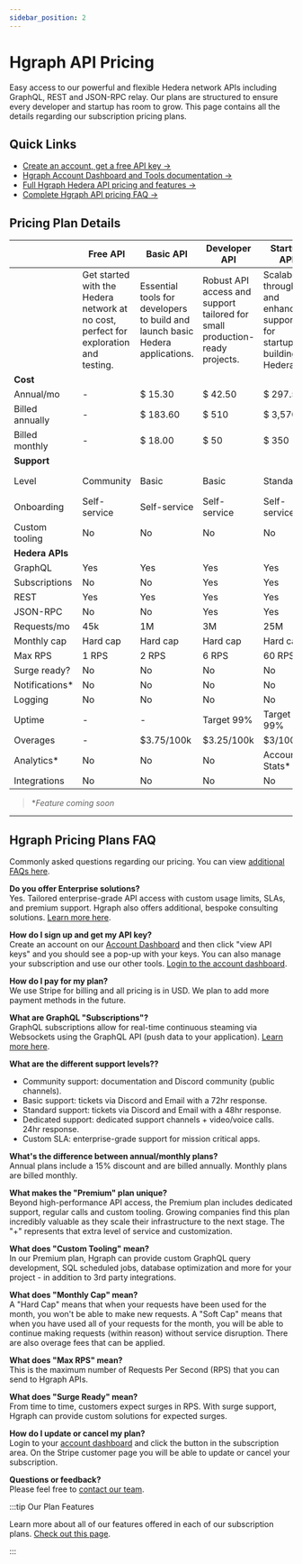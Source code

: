 ```yaml
---
sidebar_position: 2
---
```


# Hgraph API Pricing

Easy access to our powerful and flexible Hedera network APIs including GraphQL, REST and JSON-RPC relay. Our plans are structured to ensure every developer and startup has room to grow. This page contains all the details regarding our subscription pricing plans.

## Quick Links

- [Create an account, get a free API key →](https://dashboard.hgraph.com)
- [Hgraph Account Dashboard and Tools documentation →](/overview/dashboard)
- [Full Hgraph Hedera API pricing and features →](https://hgraph.com/hedera)
- [Complete Hgraph API pricing FAQ →](#pricing-faq)

## Pricing Plan Details


|                         | Free API                                                                             | Basic API                                                                     | Developer API                                                               | Startup API                                                                | Premium                                                                          |
|-------------------------|--------------------------------------------------------------------------------------|--------------------------------------------------------------------------------|-----------------------------------------------------------------------------|----------------------------------------------------------------------------|----------------------------------------------------------------------------------------|
|                         | Get started with the Hedera network at no cost, perfect for exploration and testing. | Essential tools for developers to build and launch basic Hedera applications. | Robust API access and support tailored for small production-ready projects. | Scalable throughput and enhanced support for startups building on Hedera. | Dedicated VIP support, custom tooling and high-performance access.                     |
| **Cost** |                                                                                      |                                                                                |                                                                             |                                                                            |                                                                                        |
| Annual/mo           | -                                                                                    | $ 15.30                                                                    | $ 42.50                                                                 | $ 297.50                                                              | $ 1,275                                                                         |
| Billed annually         | -                                                                                    | $ 183.60                                                                       | $ 510                                                                       | $ 3,570                                                                   | $ 15,300                                                                            |
| Billed monthly          | -                                                                                    | $ 18.00                                                                        | $ 50                                                                        | $ 350                                                                     | $ 1,500                                                                             |
| **Support**             |                                                                                      |                                                                                |                                                                             |                                                                            |                                                                                        |
| Level                   | Community                                                                            | Basic                                                                          | Basic                                                                       | Standard                                                                   | Dedicated VIP                                                                             |
| Onboarding              | Self-service                                                                         | Self-service                                                                   | Self-service                                                                | Self-service                                                               | Full-service                                                                             |
| Custom tooling          | No                                                                                   | No                                                                             | No                                                                          | No                                                                         | Yes                                                                                     |
| **Hedera APIs**         |                                                                                      |                                                                                |                                                                             |                                                                            |                                                                                        |
| GraphQL                 | Yes                                                                                  | Yes                                                                            | Yes                                                                         | Yes                                                                        | Yes                                                                                     |
| Subscriptions           | No                                                                                   | No                                                                             | Yes                                                                         | Yes                                                                        | Yes                                                                                     |
| REST                    | Yes                                                                                  | Yes                                                                            | Yes                                                                         | Yes                                                                        | Yes                                                                                     |
| JSON-RPC                | No                                                                                   | No                                                                             | Yes                                                                         | Yes                                                                        | Yes                                                                                     |
| Requests/mo             | 45k                                                                                  | 1M                                                                             | 3M                                                                          | 25M                                                                        | 125M                                                                                    |
| Monthly cap             | Hard cap                                                                             | Hard cap                                                                       | Hard cap                                                                    | Hard cap                                                                   | Soft cap                                                                                |
| Max RPS                 | 1 RPS                                                                                | 2 RPS                                                                          | 6 RPS                                                                       | 60 RPS                                                                     | 250 RPS                                                                                 |
| Surge ready?            | No                                                                                   | No                                                                             | No                                                                          | No                                                                         | Yes                                                                                     |
| Notifications*          | No                                                                                   | No                                                                             | No                                                                          | No                                                                         | Real-time*                                                                             |
| Logging                 | No                                                                                   | No                                                                             | No                                                                          | No                                                                         | Yes                                                                                     |
| Uptime                  | -                                                                                    | -                                                                              | Target 99%                                                                  | Target 99%                                                                 | Target 99.9%                                                                            |
| Overages                | -                                                                                    | $3.75/100k                                                                     | $3.25/100k                                                                  | $3/100k                                                                    | $2.5/100k                                                                              |
| Analytics*              | No                                                                                   | No                                                                             | No                                                                          | Account Stats*                                                             | Full Analytics*                                                                         |
| Integrations            | No                                                                                   | No                                                                             | No                                                                          | No                                                                         | Yes                                                                                     |

> **Feature coming soon*

---

## Hgraph Pricing Plans FAQ

Commonly asked questions regarding our pricing. You can view [additional FAQs here](/category/faqs).

**Do you offer Enterprise solutions?**\
Yes. Tailored enterprise-grade API access with custom usage limits, SLAs, and premium support. Hgraph also offers additional, bespoke consulting solutions. [Learn more here](https://hgraph.com/enterprise).

**How do I sign up and get my API key?**\
Create an account on our [Account Dashboard](https://dashboard.hgraph.com) and then click "view API keys" and you should see a pop-up with your keys. You can also manage your subscription and use our other tools. [Login to the account dashboard](https://dashboard.hgraph.com).

**How do I pay for my plan?**\
We use Stripe for billing and all pricing is in USD. We plan to add more payment methods in the future.

**What are GraphQL "Subscriptions"?**\
GraphQL subscriptions allow for real-time continuous steaming via Websockets using the GraphQL API (push data to your application). [Learn more here](/graphql-api/subscriptions).

**What are the different support levels??**
- Community support: documentation and Discord community (public channels).
- Basic support: tickets via Discord and Email with a 72hr response.
- Standard support: tickets via Discord and Email with a 48hr response.
- Dedicated support: dedicated support channels + video/voice calls. 24hr response.
- Custom SLA: enterprise-grade support for mission critical apps.

**What's the difference between annual/monthly plans?**\
Annual plans include a 15% discount and are billed annually. Monthly plans are billed monthly.

**What makes the "Premium" plan unique?**\
Beyond high-performance API access, the Premium plan includes dedicated support, regular calls and custom tooling. Growing companies find this plan incredibly valuable as they scale their infrastructure to the next stage. The "+" represents that extra level of service and customization.

**What does "Custom Tooling" mean?**\
In our Premium plan, Hgraph can provide custom GraphQL query development, SQL scheduled jobs, database optimization and more for your project - in addition to 3rd party integrations.

**What does "Monthly Cap" mean?**\
A "Hard Cap" means that when your requests have been used for the month, you won't be able to make new requests. A "Soft Cap" means that when you have used all of your requests for the month, you will be able to continue making requests (within reason) without service disruption. There are also overage fees that can be applied.

**What does "Max RPS" mean?**\
This is the maximum number of Requests Per Second (RPS) that you can send to Hgraph APIs.

**What does "Surge Ready" mean?**\
From time to time, customers expect surges in RPS. With surge support, Hgraph can provide custom solutions for expected surges.

**How do I update or cancel my plan?**\
Login to your [account dashboard](https://dashboard.hgraph.com) and click the button in the subscription area. On the Stripe customer page you will be able to update or cancel your subscription.

**Questions or feedback?**\
Please feel free to [contact our team](contact).

:::tip Our Plan Features

Learn more about all of our features offered in each of our subscription plans. [Check out this page](https://hgraph.com/hedera).

:::
